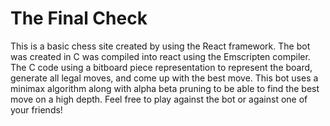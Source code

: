 # The Final Check
This is a basic chess site created by using the React framework. The bot was created in C was compiled into react using the Emscripten compiler. The C code using a bitboard piece representation to represent the board, generate all legal moves, and come up with the best move. This bot uses a minimax algorithm along with alpha beta pruning to be able to find the best move on a high depth. Feel free to play against the bot or against one of your friends!
